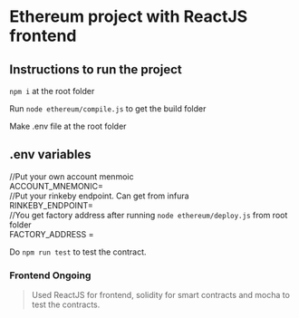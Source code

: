 # Ethereum project with ReactJS frontend

## Instructions to run the project

`npm i` at the root folder

Run `node ethereum/compile.js` to get the build folder

Make .env file at the root folder
## .env variables  

//Put your own account menmoic   
ACCOUNT_MNEMONIC=   
//Put your rinkeby endpoint. Can get from infura   
RINKEBY_ENDPOINT=   
//You get factory address after running `node ethereum/deploy.js` from root folder   
FACTORY_ADDRESS =      

Do `npm run test` to test the contract.

### Frontend Ongoing

>Used ReactJS for frontend, solidity for smart contracts and mocha to test the contracts.